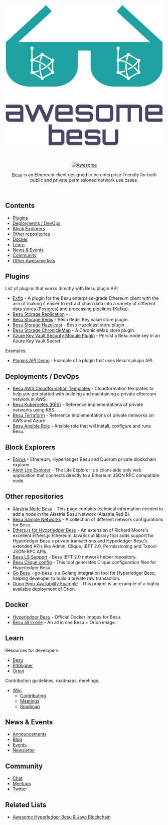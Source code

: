 <div align="center">
	<div>
		<img width="500" src="media/logo.svg" alt="Awesome Besu">
	</div>
	<br>
	<br>
	<br>
	<a href="https://awesome.re">
		<img src="https://awesome.re/badge-flat2.svg" alt="Awesome">
	</a>
	<br>
	<p>
		<a href="https://www.hyperledger.org/use/besu">Besu</a> is an Ethereum client designed to be enterprise-friendly for both public and private permissioned network use cases.
	</p>
	<br>
</div>

## Contents

- [Plugins](#plugins)
- [Deployments / DevOps](#deployments---devops)
- [Block Explorers](#block-explorers)
- [Other repositories](#other-repositories)
- [Docker](#docker)
- [Learn](#learn)
- [News & Events](#news---events)
- [Community](#community)
- [Other Awesome lists](#other-awesome-lists)

## Plugins

List of plugins that works directly with Besu plugin API:

- [Exflo](https://github.com/41north/exflo/) - A plugin for the Besu enterprise-grade Ethereum client with the aim of making it easier to extract chain data into a variety of different data stores (Postgres) and processing pipelines (Kafka).
- [Besu Storage Replication](https://github.com/41north/besu-storage-replication) - .
- [Besu Storage Redis](https://github.com/abdelhamidbakhta/besu-storage-redis) - Besu Redis Key value store plugin.
- [Besu Storage Hazelcast](https://github.com/abdelhamidbakhta/besu-storage-hazelcast) - Besu Hazelcast store plugin.
- [Besu Storage ChronicleMap](https://github.com/abdelhamidbakhta/besu-storage-chronicle-map) - A ChronicleMap store plugin.
- [Azure Key Vault Security Module Plugin](https://github.com/magooster/besu-azure-keyvault-plugin) - Persist a Besu node key in an Azure Key Vault Secret.

Examples:

- [Plugins API Demo](https://github.com/PegaSysEng/PluginsAPIDemo) - Example of a plugin that uses Besu's plugin API.

## Deployments / DevOps

- [Besu AWS Cloudformation Templates](https://github.com/PegaSysEng/besu-aws) - Cloudformation templates to help you get started with building and maintaining a private ethereum network in AWS.
- [Besu Kubernetes (K8S)](https://github.com/PegaSysEng/besu-kubernetes) - Reference implementations of private networks using K8S.
- [Besu Terraform](https://github.com/PegaSysEng/besu-terraform) - Reference implementations of private networks on AWS and Azure
- [Besu Ansible Role](https://github.com/PegaSysEng/ansible-role-besu) - Ansible role that will install, configure and runs Besu.

## Block Explorers

- [Epirus](https://github.com/blk-io/epirus-free) - Ethereum, Hyperledger Besu and Quorum private blockchain explorer
- [Aleth Lite Explorer](https://github.com/Alethio/ethereum-lite-explorer) - The Lite Explorer is a client-side only web application that connects directly to a Ethereum JSON RPC compatible node.

## Other repositories

- [Alastria Node Besu](https://github.com/alastria/alastria-node-besu) - This page contains technical information needed to add a node in the Alastria Besu Network (Alastria Red B).
- [Besu Sample Networks](https://docs.orion.pegasys.tech/en/stable/) - A collection of different network configurations for Besu.
- [Ethers.js for Hyperledger Besu](https://github.com/besuchain/besu-ethers) - An extension of Richard Moore's excellent Ethers.js Ethereum JavaScript library that adds support for Hyperledger Besu's private transactions and Hyperledger Besu's extended APIs like Admin, Clique, IBFT 2.0, Permissioning and Txpool JSON-RPC APIs.
- [Besu LS Support](https://github.com/abdelhamidbakhta/besu-ls-support) - Besu IBFT 2.0 network helper repository.
- [Besu Clique config](https://www.npmjs.com/package/besu-clique-config) - This tool generates Clique configuration files for Hyperledger Besu.
- [Go Besu](https://github.com/bsostech/go-besu) - go-besu is a Golang integration tool for Hyperledger Besu, helping developer to build a private raw transaction.
- [Orion High-Availability Example](https://github.com/lucassaldanha/orion-ha-example) - This project is an example of a highly available deployment of Orion.

## Docker

- [Hyperledger Besu](https://hub.docker.com/r/hyperledger/besu) - Official Docker images for Besu.
- [Besu all in one](https://hub.docker.com/r/petermetz/besu-all-in-one) - An all in one Besu + Orion image.

## Learn

Resources for developers:

- [Besu](https://besu.hyperledger.org/en/stable/)
- [EthSigner](https://docs.ethsigner.pegasys.tech)
- [Orion](https://docs.orion.pegasys.tech/en/stable/)

Contribution guidelines, roadmaps, meetings:

- [Wiki](https://wiki.hyperledger.org/display/BESU/Hyperledger+Besu)
    - [Contributing](https://wiki.hyperledger.org/display/BESU/Contributing)
    - [Meetings](https://wiki.hyperledger.org/display/BESU/Meetings)
    - [Roadmap](https://wiki.hyperledger.org/display/BESU/Roadmap)

## News & Events

- [Announcements](https://www.hyperledger.org/news/announcements)
- [Blog](https://pegasys.tech/blog)
- [Events](https://www.hyperledger.org/events)
- [Newsletter](https://www.hyperledger.org/newsletter)

## Community

- [Chat](https://chat.hyperledger.org/channel/besu)
- [Meetups](https://www.meetup.com/pro/hyperledger/)
- [Twitter](https://twitter.com/pegasyseng)

## Related Lists

- [Awesome Hyperledger Besu & Java Blockchain](https://github.com/freight-chain/awesome-hyperledger-besu)
